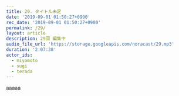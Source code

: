 ```yaml
---
title: 29. タイトル未定
date: '2019-09-01 01:50:27+0900'
rec_date: '2019-09-01 01:50:27+0900'
permalink: /29/
layout: article
description: 29回 編集中
audio_file_url: 'https://storage.googleapis.com/noracast/29.mp3'
duration: '2:07:38'
actor_ids:
  - miyamoto
  - sugi
  - terada
---
```

aaaaa
